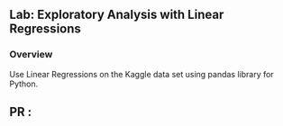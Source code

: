 ## Lab: Exploratory Analysis with Linear Regressions 

### Overview

Use Linear Regressions on the Kaggle data set using pandas library for Python.

## PR :
